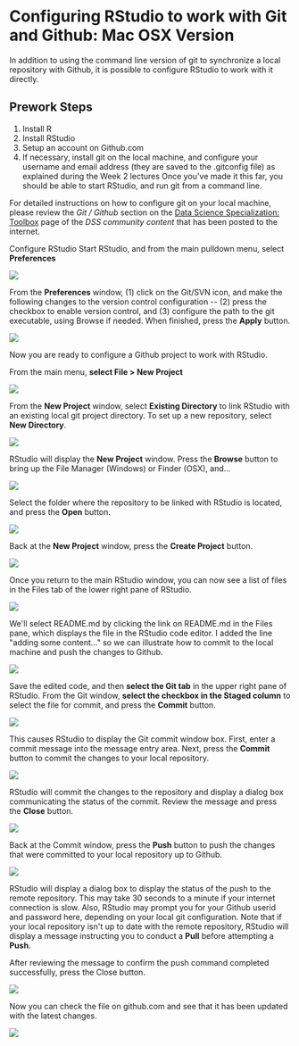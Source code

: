 # Configuring RStudio to work with Git and Github: Mac OSX Version

In addition to using the command line version of git to synchronize a local repository with Github, it is possible to configure RStudio to work with it directly.

## Prework Steps

1. Install R
2. Install RStudio
3. Setup an account on Github.com
4. If necessary, install git on the local machine, and configure your username and email address (they are saved to the .gitconfig file) as explained during the Week 2 lectures
Once you've made it this far, you should be able to start RStudio, and run git from a command line.

For detailed instructions on how to configure git on your local machine, please review the *Git / Github* section on the [Data Science Specialization: Toolbox](http://bit.ly/2c9FGMa) page of the *DSS community content* that has been posted to the internet. 

Configure RStudio
Start RStudio, and from the main pulldown menu, select **Preferences**

<img src="./images/configRStudioGit1.png">

From the **Preferences** window, (1) click on the Git/SVN icon, and make the following changes to the version control configuration -- (2) press the checkbox to enable version control, and (3) configure the path to the git executable, using Browse if needed. When finished, press the **Apply** button.

<img src="./images/configRStudioGit2.png">

Now you are ready to configure a Github project to work with RStudio.

From the main menu, **select File > New Project**

<img src="./images/configRStudioGit3.png">

From the **New Project** window, select **Existing Directory** to link RStudio with an existing local git project directory. To set up a new repository, select **New Directory**.

<img src="./images/configRStudioGit4.png">

RStudio will display the **New Project** window. Press the **Browse** button to bring up the File Manager (Windows) or Finder (OSX), and...

<img src="./images/configRStudioGit4a.png">

Select the folder where the repository to be linked with RStudio is located, and press the **Open** button.

<img src="./images/configRStudioGit5.png">

Back at the **New Project** window, press the **Create Project** button.

<img src="./images/configRStudioGit6.png">

Once you return to the main RStudio window, you can now see a list of files in the Files tab of the lower right pane of RStudio.

<img src="./images/configRStudioGit7.png">

We'll select README.md by clicking the link on README.md in the Files pane, which displays the file in the RStudio code editor. I added the line "adding some content..." so we can illustrate how to commit to the local machine and push the changes to Github.

<img src="./images/configRStudioGit8.png">

Save the edited code, and then **select the Git tab** in the upper right pane of RStudio. From the Git window, **select the checkbox in the Staged column** to select the file for commit, and press the **Commit** button.

<img src="./images/configRStudioGit9.png">

This causes RStudio to display the Git commit window box. First, enter a commit message into the message entry area. Next, press the **Commit** button to commit the changes to your local repository.

<img src="./images/configRStudioGit10.png">

RStudio will commit the changes to the repository and display a dialog box communicating the status of the commit. Review the message and press the **Close** button.

<img src="./images/configRStudioGit11.png">

Back at the Commit window, press the **Push** button to push the changes that were committed to your local repository up to Github.

<img src="./images/configRStudioGit12.png">

RStudio will display a dialog box to display the status of the push to the remote repository. This may take 30 seconds to a minute if your internet connection is slow. Also, RStudio may prompt you for your Github userid and password here, depending on your local git configuration. Note that if your local repository isn't up to date with the remote repository, RStudio will display a message instructing you to conduct a **Pull** before attempting a **Push**.

After reviewing the message to confirm the push command completed successfully, press the Close button.

<img src="./images/configRStudioGit13.png">

Now you can check the file on github.com and see that it has been updated with the latest changes.

<img src="./images/configRStudioGit14.png">
